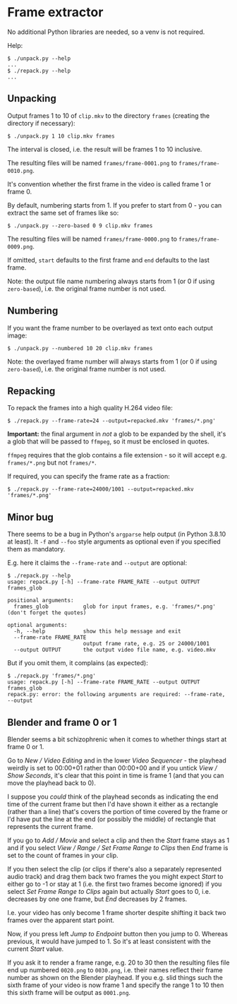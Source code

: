 Frame extractor
===============

No additional Python libraries are needed, so a venv is not required.

Help:

```
$ ./unpack.py --help
...
$ ./repack.py --help
...
```

Unpacking
---------

Output frames 1 to 10 of `clip.mkv` to the directory `frames` (creating the directory if necessary):

```
$ ./unpack.py 1 10 clip.mkv frames
```

The interval is closed, i.e. the result will be frames 1 to 10 inclusive.

The resulting files will be named `frames/frame-0001.png` to `frames/frame-0010.png`.

It's convention whether the first frame in the video is called frame 1 or frame 0.

By default, numbering starts from 1. If you prefer to start from 0 - you can extract the same set of frames like so:

```
$ ./unpack.py --zero-based 0 9 clip.mkv frames
```

The resulting files will be named `frames/frame-0000.png` to `frames/frame-0009.png`.

If omitted, `start` defaults to the first frame and `end` defaults to the last frame.

Note: the output file name numbering always starts from 1 (or 0 if using `zero-based`), i.e. the original frame number is not used. 

Numbering
---------

If you want the frame number to be overlayed as text onto each output image:

```
$ ./unpack.py --numbered 10 20 clip.mkv frames
```

Note: the overlayed frame number will always starts from 1 (or 0 if using `zero-based`), i.e. the original frame number is not used. 


Repacking
---------

To repack the frames into a high quality H.264 video file:

```
$ ./repack.py --frame-rate=24 --output=repacked.mkv 'frames/*.png'
```

**Important:** the final argument in _not_ a glob to be expanded by the shell, it's a glob that will be passed to `ffmpeg`, so it must be enclosed in quotes.

`ffmpeg` requires that the glob contains a file extension - so it will accept e.g. `frames/*.png` but not `frames/*`.

If required, you can specify the frame rate as a fraction:

```
$ ./repack.py --frame-rate=24000/1001 --output=repacked.mkv 'frames/*.png'
```

Minor bug
---------

There seems to be a bug in Python's `argparse` help output (in Python 3.8.10 at least). It `-f` and `--foo` style arguments as optional even if you specified them as mandatory.

E.g. here it claims the `--frame-rate` and `--output` are optional:

```
$ ./repack.py --help
usage: repack.py [-h] --frame-rate FRAME_RATE --output OUTPUT frames_glob

positional arguments:
  frames_glob           glob for input frames, e.g. 'frames/*.png' (don't forget the quotes)

optional arguments:
  -h, --help            show this help message and exit
  --frame-rate FRAME_RATE
                        output frame rate, e.g. 25 or 24000/1001
  --output OUTPUT       the output video file name, e.g. video.mkv
```

But if you omit them, it complains (as expected):

```
$ ./repack.py 'frames/*.png'
usage: repack.py [-h] --frame-rate FRAME_RATE --output OUTPUT frames_glob
repack.py: error: the following arguments are required: --frame-rate, --output
```

Blender and frame 0 or 1
------------------------

Blender seems a bit schizophrenic when it comes to whether things start at frame 0 or 1.

Go to _New / Video Editing_ and in the lower _Video Sequencer_ - the playhead weirdly is set to 00:00+01 rather than 00:00+00 and if you untick _View / Show Seconds_, it's clear that this point in time is frame 1 (and that you can move the playhead back to 0).

I suppose you _could_ think of the playhead seconds as indicating the end time of the current frame but then I'd have shown it either as a rectangle (rather than a line) that's covers the portion of time covered by the frame or I'd have put the line at the end (or possibly the middle) of rectangle that represents the current frame.

If you go to _Add / Movie_ and select a clip and then the _Start_ frame stays as 1 and if you select _View / Range / Set Frame Range to Clips_ then _End_ frame is set to the count of frames in your clip.

If you then select the clip (or clips if there's also a separately represented audio track) and drag them back two frames the you might expect _Start_ to either go to -1 or stay at 1 (i.e. the first two frames become ignored) if you select _Set Frame Range to Clips_ again but actually _Start_ goes to 0, i.e. decreases by one one frame, but _End_ decreases by 2 frames.

I.e. your video has only become 1 frame shorter despite shifting it back two frames over the apparent start point.

Now, if you press left _Jump to Endpoint_ button then you jump to 0. Whereas previous, it would have jumped to 1. So it's at least consistent with the current _Start_ value.

If you ask it to render a frame range, e.g. 20 to 30 then the resulting files file end up numbered `0020.png` to `0030.png`, i.e. their names reflect their frame number as shown on the Blender playhead. If you e.g. slid things such the sixth frame of your video is now frame 1 and specify the range 1 to 10 then this sixth frame will be output as `0001.png`.
